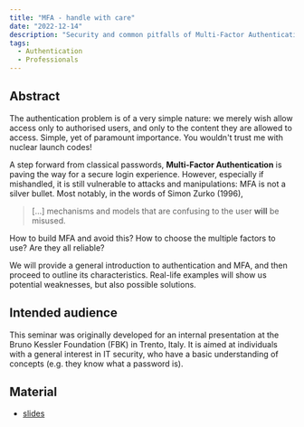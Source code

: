 ```yaml
---
title: "MFA - handle with care"
date: "2022-12-14"
description: "Security and common pitfalls of Multi-Factor Authentication."
tags:
  - Authentication
  - Professionals
---
```


## Abstract

The authentication problem is of a very simple nature: we merely wish allow access only to authorised users, and only to the content they are allowed to access. Simple, yet of paramount importance. You wouldn't trust me with nuclear launch codes!

A step forward from classical passwords, **Multi-Factor Authentication** is paving the way for a secure login experience.
However, especially if mishandled, it is still vulnerable to attacks and manipulations:
MFA is not a silver bullet. Most notably, in the words of Simon Zurko (1996),

> [...] mechanisms and models that are confusing to the user **will** be misused.

How to build MFA and avoid this? How to choose the multiple factors to use? Are they all reliable?

We will provide a general introduction to authentication and MFA,
and then proceed to outline its characteristics. Real-life examples will show us potential
weaknesses, but also possible solutions.

## Intended audience

This seminar was originally developed for an internal presentation at the Bruno Kessler Foundation (FBK) in Trento, Italy. It is aimed at individuals with a general interest in IT security, who have a basic understanding of concepts (e.g. they know what a password is).

## Material

- [slides](https://drive.google.com/file/d/1hwEWZl6ly6KiI1twi_zvqjRS1pCKa-yQ)
